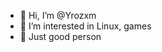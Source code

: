 - 👋 Hi, I’m @Yrozxm
- 👀 I’m interested in Linux, games
- 👺 Just good person

<!---
Yrozxm/Yrozxm is a ✨ special ✨ repository because its `README.md` (this file) appears on your GitHub profile.
You can click the Preview link to take a look at your changes.
--->
